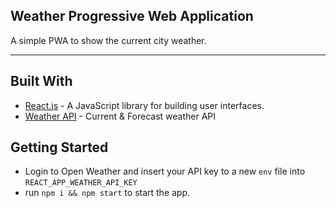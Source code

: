 ## Weather Progressive Web Application
A simple PWA to show the current city weather.

***

## Built With
- [React.js](https://reactjs.org) - A JavaScript library for building user interfaces.
- [Weather API](https://openweathermap.org/api) - Current & Forecast weather API

## Getting Started
- Login to Open Weather and insert your API key to a new `env` file into `REACT_APP_WEATHER_API_KEY`
- run `npm i && npm start` to start the app.
